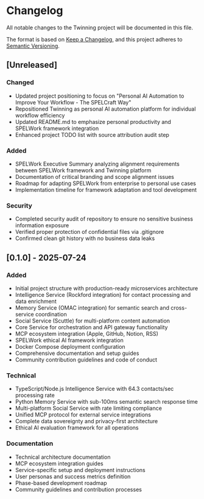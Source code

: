 # Changelog

All notable changes to the Twinning project will be documented in this file.

The format is based on [Keep a Changelog](https://keepachangelog.com/en/1.0.0/),
and this project adheres to [Semantic Versioning](https://semver.org/spec/v2.0.0.html).

## [Unreleased]

### Changed
- Updated project positioning to focus on "Personal AI Automation to Improve Your Workflow - The SPELCraft Way"
- Repositioned Twinning as personal AI automation platform for individual workflow efficiency
- Updated README.md to emphasize personal productivity and SPELWork framework integration
- Enhanced project TODO list with source attribution audit step

### Added
- SPELWork Executive Summary analyzing alignment requirements between SPELWork framework and Twinning platform
- Documentation of critical branding and scope alignment issues
- Roadmap for adapting SPELWork from enterprise to personal use cases
- Implementation timeline for framework adaptation and tool development

### Security
- Completed security audit of repository to ensure no sensitive business information exposure
- Verified proper protection of confidential files via .gitignore
- Confirmed clean git history with no business data leaks

## [0.1.0] - 2025-07-24

### Added
- Initial project structure with production-ready microservices architecture
- Intelligence Service (Rockford integration) for contact processing and data enrichment
- Memory Service (OMAC integration) for semantic search and cross-service coordination  
- Social Service (Scuttle) for multi-platform content automation
- Core Service for orchestration and API gateway functionality
- MCP ecosystem integration (Apple, GitHub, Notion, RSS)
- SPELWork ethical AI framework integration
- Docker Compose deployment configuration
- Comprehensive documentation and setup guides
- Community contribution guidelines and code of conduct

### Technical
- TypeScript/Node.js Intelligence Service with 64.3 contacts/sec processing rate
- Python Memory Service with sub-100ms semantic search response time
- Multi-platform Social Service with rate limiting compliance
- Unified MCP protocol for external service integrations
- Complete data sovereignty and privacy-first architecture
- Ethical AI evaluation framework for all operations

### Documentation
- Technical architecture documentation
- MCP ecosystem integration guides
- Service-specific setup and deployment instructions
- User personas and success metrics definition
- Phase-based development roadmap
- Community guidelines and contribution processes
